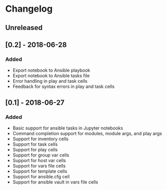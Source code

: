 # Changelog

## Unreleased

## [0.2] - 2018-06-28
### Added
- Export notebook to Ansible playbook
- Export notebook to Ansible tasks file
- Error handling in play and task cells
- Feedback for syntax errors in play and task cells

## [0.1] - 2018-06-27
### Added
- Basic support for ansible tasks in Jupyter notebooks
- Command completion support for modules, module args, and play args
- Support for inventory cells
- Support for task cells
- Support for play cells
- Support for group var cells
- Support for host var cells
- Support for vars file cells
- Support for template cells
- Support for ansible.cfg cell
- Support for ansible vault in vars file cells


